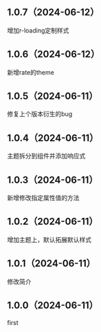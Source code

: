 ## 1.0.7（2024-06-12）
增加r-loading定制样式
## 1.0.6（2024-06-12）
新增rate的theme
## 1.0.5（2024-06-11）
修复上个版本衍生的bug
## 1.0.4（2024-06-11）
主题拆分到组件并添加响应式
## 1.0.3（2024-06-11）
新增修改指定属性值的方法
## 1.0.2（2024-06-11）
增加主题上，默认拓展默认样式
## 1.0.1（2024-06-11）
修改简介
## 1.0.0（2024-06-11）
first
